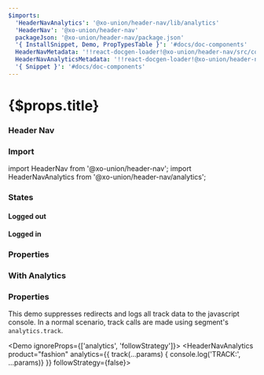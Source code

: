 ```yaml
---
$imports:
  'HeaderNavAnalytics': '@xo-union/header-nav/lib/analytics'
  'HeaderNav': '@xo-union/header-nav'
  packageJson: '@xo-union/header-nav/package.json'
  '{ InstallSnippet, Demo, PropTypesTable }': '#docs/doc-components'
  HeaderNavMetadata: '!!react-docgen-loader!@xo-union/header-nav/src/components/HeaderNav'
  HeaderNavAnalyticsMetadata: '!!react-docgen-loader!@xo-union/header-nav/src/components/HeaderNavAnalytics'
  '{ Snippet }': '#docs/doc-components'
---
```


<h1>{$props.title}</h1>

### Header Nav

<InstallSnippet packageJson={packageJson} />

### Import

<Snippet lang="javascript">
import HeaderNav from '@xo-union/header-nav';
import HeaderNavAnalytics from '@xo-union/header-nav/analytics';
</Snippet>


### States

#### Logged out

<Demo>
  <HeaderNav />
</Demo>

#### Logged in

<Demo>
  <HeaderNav loggedIn />
</Demo>

### Properties

<PropTypesTable metadata={HeaderNavMetadata.props} />

### With Analytics

### Properties

This demo suppresses redirects and logs all track data to the javascript console. In a normal scenario, track calls are made using segment's `analytics.track`.

<Demo ignoreProps={['analytics', 'followStrategy']}>
  <HeaderNavAnalytics product="fashion" analytics={{ track(...params) { console.log('TRACK:', ...params)} }} followStrategy={false}>
    <HeaderNav />
  </HeaderNavAnalytics>
</Demo>

<PropTypesTable metadata={HeaderNavAnalyticsMetadata.props} />
